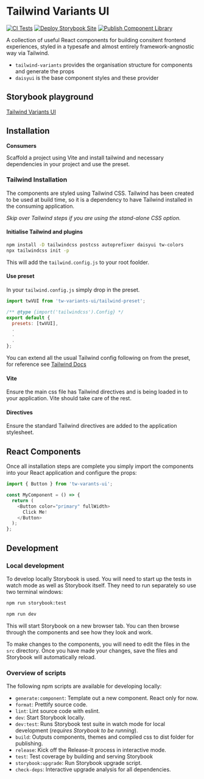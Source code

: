 # Tailwind Variants UI

<!-- ![Version](https://img.shields.io/github/package-json/v/skinread/tw-variants-ui/main) -->

[![CI Tests](https://github.com/skinread/tw-variants-ui/actions/workflows/test.yml/badge.svg)](https://github.com/skinread/tw-variants-ui/actions/workflows/test.yml)
[![Deploy Storybook Site](https://github.com/skinread/tw-variants-ui/actions/workflows/storybook.yml/badge.svg)](https://github.com/skinread/tw-variants-ui/actions/workflows/storybook.yml)
[![Publish Component Library](https://github.com/skinread/tw-variants-ui/actions/workflows/publish.yml/badge.svg)](https://github.com/skinread/tw-variants-ui/actions/workflows/publish.yml)

A collection of useful React components for building consitent frontend experiences, styled in a typesafe and almost entirely framework-angnostic way via Tailwind.

- `tailwind-variants` provides the organisation structure for components and generate the props
- `daisyui` is the base component styles and these provider

## Storybook playground

[Tailwind Variants UI]()

## Installation

**Consumers**

Scaffold a project using Vite and install tailwind and necessary dependencies in your project and use the preset.

### Tailwind Installation

The components are styled using Tailwind CSS. Tailwind has been created to be used at build time, so it is a dependency to have Tailwind installed in the consuming application.

_Skip over Tailwind steps if you are using the stand-alone CSS option._

#### Initialise Tailwind and plugins

```bash
npm install -D tailwindcss postcss autoprefixer daisyui tw-colors
npx tailwindcss init -p
```

This will add the `tailwind.config.js` to your root foolder.

#### Use preset

In your `tailwind.config.js` simply drop in the preset.

```js
import twVUI from 'tw-variants-ui/tailwind-preset';

/** @type {import('tailwindcss').Config} */
export default {
  presets: [twVUI],
  .
  .
  .
};

```

You can extend all the usual Tailwind config following on from the preset, for reference see [Tailwind Docs](https://tailwindcss.com/docs/guides/vite)

#### Vite

Ensure the main css file has Tailwind directives and is being loaded in to your application. Vite should take care of the rest.

#### Directives

Ensure the standard Tailwind directives are added to the application stylesheet.

## React Components

Once all installation steps are complete you simply import the components into your React application and configure the props:

```js
import { Button } from 'tw-varants-ui';

const MyComponent = () => {
  return (
    <Button color="primary" fullWidth>
      Click Me!
    </Button>
  );
};
```

## Development

### Local development

To develop locally Storybook is used. You will need to start up the tests in watch mode as well as Storybook itself. They need to run separately so use two terminal windows:

```bash
npm run storybook:test
```

```bash
npm run dev
```

This will start Storybook on a new browser tab. You can then browse through the components and see how they look and work.

To make changes to the components, you will need to edit the files in the `src` directory. Once you have made your changes, save the files and Storybook will automatically reload.

### Overview of scripts

The following npm scripts are available for developing locally:

- `generate:component`: Template out a new component. React only for now.
- `format`: Prettify source code.
- `lint`: Lint source code with eslint.
- `dev`: Start Storybook locally.
- `dev:test`: Runs Storybook test suite in watch mode for local development (_requires Storybook to be running_).
- `build`: Outputs components, themes and compiled css to dist folder for publishing.
- `release`: Kick off the Release-It process in interactive mode.
- `test`: Test coverage by building and serving Storybook
- `storybook:upgrade`: Run Storybook upgrade script.
- `check-deps`: Interactive upgrade analysis for all dependencies.
